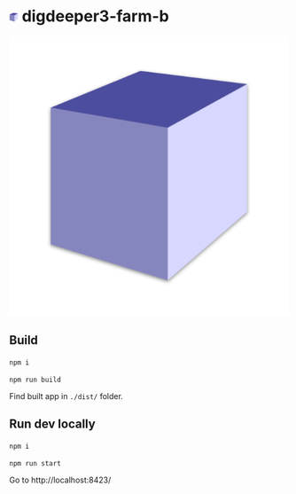 # <img src="./favicon.svg" alt="favicon" width="16" /> digdeeper3-farm-b

![Screenhot](./cover.png "Cover")

## Build

`npm i`

`npm run build`

Find built app in `./dist/` folder.

## Run dev locally

`npm i`

`npm run start`

Go to http://localhost:8423/
